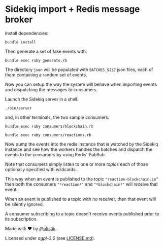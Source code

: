 # Sidekiq import + Redis message broker

Install dependencies:

```
bundle install
```

Then generate a set of fake events with:

```
bundle exec ruby generate.rb
```

The directory `json` will be populated with `BATCHES_SIZE` json files, each of them containing a random set of events.

Now you can setup the way the system will behave when importing events and dispatching the messages to consumers.

Launch the Sidekiq server in a shell:

```
./bin/server
```

and, in other terminals, the two sample consumers:

```
bundle exec ruby consumers/blockchain.rb
```

```
bundle exec ruby consumers/reactions.rb
```

Now pump the events into the redis instance that is watched by the Sidekiq instance and see how the workers handles the batches and dispatch the events to the consumers by using Redis' PubSub.

Note that consumers simply listen to one or more _topics_ each of those optionally specified with wildcards.

This way when an event is published to the topic `"reaction-blockchain.io”` then both the consumers `"*reaction*"` and `"*blockchain*"` will receive that event.

When an event is published to a topic with no receiver, then that event will be silently ignored.

A consumer subscribing to a topic doesn't receive events published prior to its subscription.

Made with ❤️ by [@olistik](https://olisti.co).

Licensed under _agpl-3.0_ (see [LICENSE.md](LICENSE.md)).
